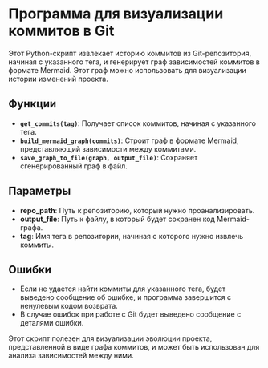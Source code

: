 # Программа для визуализации коммитов в Git

Этот Python-скрипт извлекает историю коммитов из Git-репозитория, начиная с указанного тега, и генерирует граф зависимостей коммитов в формате Mermaid. Этот граф можно использовать для визуализации истории изменений проекта.

## Функции

- **`get_commits(tag)`**: Получает список коммитов, начиная с указанного тега.
- **`build_mermaid_graph(commits)`**: Строит граф в формате Mermaid, представляющий зависимости между коммитами.
- **`save_graph_to_file(graph, output_file)`**: Сохраняет сгенерированный граф в файл.

## Параметры

- **repo_path**: Путь к репозиторию, который нужно проанализировать.
- **output_file**: Путь к файлу, в который будет сохранен код Mermaid-графа.
- **tag**: Имя тега в репозитории, начиная с которого нужно извлечь коммиты.

## Ошибки

- Если не удается найти коммиты для указанного тега, будет выведено сообщение об ошибке, и программа завершится с ненулевым кодом возврата.
- В случае ошибок при работе с Git будет выведено сообщение с деталями ошибки.

Этот скрипт полезен для визуализации эволюции проекта, представленной в виде графа коммитов, и может быть использован для анализа зависимостей между ними.
